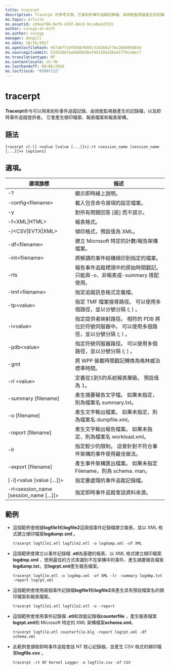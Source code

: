 ```yaml
---
title: tracerpt
description: Tracerpt 的參考文章，它會剖析事件追蹤記錄檔、由效能監視器產生的記錄檔，以及即時事件追蹤提供者。
ms.topic: article
ms.assetid: cb9eaf86-0ef6-4197-b6c8-9cca8a1d723c
author: coreyp-at-msft
ms.author: coreyp
manager: dongill
ms.date: 10/16/2017
ms.openlocfilehash: 657a0ff1df856bf605c31d260a77bc266909485d
ms.sourcegitcommit: 53d526bfeddb89d28af44210a23ba417f6ce0ecf
ms.translationtype: MT
ms.contentlocale: zh-TW
ms.lasthandoff: 08/06/2020
ms.locfileid: "87897112"
---
```

# <a name="tracerpt"></a>tracerpt

**Tracerpt**命令可以用來剖析事件追蹤記錄、由效能監視器產生的記錄檔，以及即時事件追蹤提供者。 它會產生傾印檔案、報表檔案和報表架構。

## <a name="syntax"></a>語法

```
tracerpt <[-l] <value [value [...]]>|-rt <session_name [session_name [...]]>> [options]
```

## <a name="options"></a>選項。

|              選項旗標               |                                                                    描述                                                                    |
|----------------------------------------|---------------------------------------------------------------------------------------------------------------------------------------------------|
|                   -?                   |                                                         顯示即時線上說明。                                                          |
|          -config\<filename>           |                                                 載入包含命令選項的設定檔案。                                                  |
|                   -y                   |                                                  對所有問題回答 [是] 而不提示。                                                   |
|            -f\<XML\|HTML>             |                                                                  報表格式。                                                                   |
|         -/\<CSV\|EVTX\|XML>          |                                                         傾印格式，預設值為 XML。                                                          |
|            -df\<filename>             |                                            建立 Microsoft 特定的計數/報告架構檔案。                                            |
|            -int\<filename>            |                                            將解讀的事件結構傾印到指定的檔案。                                            |
|                  -rts                  |                        報告事件追蹤標頭中的原始時間戳記。 只能與-o、非報表或-summary 搭配使用。                         |
|            -tmf\<filename>            |                                                  指定追蹤訊息格式定義檔。                                                  |
|              -tp\<value>              |                            指定 TMF 檔案搜尋路徑。 可以使用多個路徑，並以分號分隔 (; ) 。                            |
|              -i\<value>               | 指定提供者映射路徑。 相符的 PDB 將位於符號伺服器中。 可以使用多個路徑，並以分號分隔 (; ) 。 |
|             -pdb\<value>              |                             指定符號伺服器路徑。 可以使用多個路徑，並以分號分隔 (; ) 。                             |
|                  -gmt                  |                                              將 WPP 裝載時間戳記轉換為格林威治標準時間。                                               |
|              -rl \<value>              |                                               定義從1到5的系統報表層級。 預設值為 1。                                               |
|          -summary [filename]           |                                  產生摘要報告文字檔。 如果未指定，則為檔案名 summary.txt。                                   |
|             -o [filename]              |                                      產生文字輸出檔案。 如果未指定，則為檔案名 dumpfile.xml。                                      |
|           -report [filename]           |                                  產生文字輸出報告檔案。 如果未指定，則為檔案名 workload.xml。                                   |
|                  -lr                   |                        指定較少的限制。 這會針對不符合事件架構的事件使用最佳做法。                         |
|           -export [filename]           |                                  產生事件架構匯出檔案。 如果未指定 Filename，則為 schema. man。                                   |
|       [-l]\<value [value […]]>        |                                                   指定要處理的事件追蹤記錄檔。                                                    |
| -rt\<session_name [session_name […]]> |                                                指定即時事件追蹤會話資料來源。                                                |

## <a name="examples"></a>範例

- 這個範例會根據**logfile1**和**logfile2**這兩個事件記錄檔建立報表，並以 XML 格式建立傾印檔案**logdump.xml** 。
  ```
  tracerpt logfile1.etl logfile2.etl -o logdump.xml -of XML
  ```
- 這個範例會建立以事件記錄檔 **.etl**為基礎的報表、以 XML 格式建立傾印檔案**logdmp.xml** 、使用最佳的方式來識別不在架構中的事件、產生摘要報告檔案**logdump.txt**，並**logrpt.xml**產生報告檔案。
  ```
  tracerpt logfile.etl -o logdmp.xml -of XML -lr -summary logdmp.txt -report logrpt.xml
  ```
- 這個範例會使用兩個事件記錄檔**logfile1**和**logfile2**來產生具有預設檔案名的傾印檔案和報表檔案。
  ```
  tracerpt logfile1.etl logfile2.etl -o -report
  ```
- 這個範例會使用事件記錄檔 **.etl**和效能記錄檔**counterfile** ，產生報表檔案**logrpt.xml**和 Microsoft 特定的 XML 架構檔案**schema.xml**。
  ```
  tracerpt logfile.etl counterfile.blg -report logrpt.xml -df schema.xml
  ```
- 此範例會讀取即時事件追蹤會話 NT 核心記錄器，並產生 CSV 格式的傾印檔案**logfile.csv** 。
  ```
  tracerpt -rt NT Kernel Logger -o logfile.csv -of CSV
  ```
